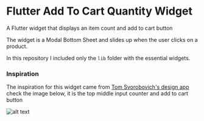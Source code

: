 # Flutter Add To Cart Quantity Widget
A Flutter widget that displays an item count and add to cart button

The widget is a Modal Bottom Sheet and slides up when the user clicks on a product.

In this repository I included only the `lib` folder with the essential widgets.

### Inspiration
The inspiration for this widget came from [Tom Svorobovich's design app](https://dribbble.com/shots/11401747-Cashier-app)
check the image below, it is the top middle input counter and add to cart button

![alt text](https://cdn.dribbble.com/users/2089341/screenshots/11401747/media/1b805ee02230db0949dc6d285ff1cf3b.png "Flutter Add To Cart Quantity Widget")

